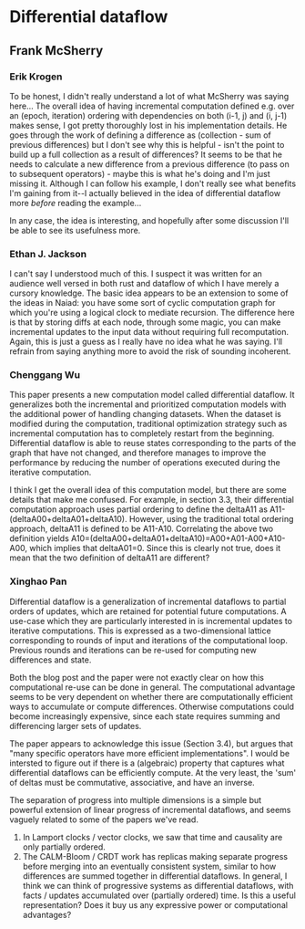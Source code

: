 # Differential dataflow
## Frank McSherry

### Erik Krogen

To be honest, I didn't really understand a lot of what McSherry was saying here... The overall idea of having incremental computation defined e.g. over an (epoch, iteration) ordering with dependencies on both (i-1, j) and (i, j-1) makes sense, I got pretty thoroughly lost in his implementation details. He goes through the work of defining a difference as (collection - sum of previous differences) but I don't see why this is helpful - isn't the point to build up a full collection as a result of differences? It seems to be that he needs to calculate a new difference from a previous difference (to pass on to subsequent operators) - maybe this is what he's doing and I'm just missing it. Although I can follow his example, I don't really see what benefits I'm gaining from it--I actually believed in the idea of differential dataflow more *before* reading the example...

In any case, the idea is interesting, and hopefully after some discussion I'll be able to see its usefulness more. 

### Ethan J. Jackson
I can't say I understood much of this.  I suspect it was written for an
audience well versed in both rust and dataflow of which I have merely a cursory
knowledge.  The basic idea appears to be an extension to some of the ideas in
Naiad:  you have some sort of cyclic computation graph for which you're using a
logical clock to mediate recursion.  The difference here is that by storing
diffs at each node, through some magic, you can make incremental updates to the
input data without requiring full recomputation.  Again, this is just a guess
as I really have no idea what he was saying.  I'll refrain from saying anything
more to avoid the risk of sounding incoherent.

### Chenggang Wu
This paper presents a new computation model called differential dataflow. It generalizes both the incremental and prioritized computation models with the additional power of handling changing datasets. When the dataset is modified during the computation, traditional optimization strategy such as incremental computation has to completely restart from the beginning. Differential dataflow is able to reuse states corresponding to the parts of the graph that have not changed, and therefore manages to improve the performance by reducing the number of operations executed during the iterative computation.

I think I get the overall idea of this computation model, but there are some details that make me confused. For example, in section 3.3, their differential computation approach uses partial ordering to define the deltaA11 as A11-(deltaA00+deltaA01+deltaA10). However, using the traditional total ordering approach, deltaA11 is defined to be A11-A10. Correlating the above two definition yields A10=(deltaA00+deltaA01+deltaA10)=A00+A01-A00+A10-A00, which implies that deltaA01=0. Since this is clearly not true, does it mean that the two definition of deltaA11 are different?

### Xinghao Pan

Differential dataflow is a generalization of incremental dataflows to partial orders of updates, which are retained for potential future computations.
A use-case which they are particularly interested in is incremental updates to iterative computations.
This is expressed as a two-dimensional lattice corresponding to rounds of input and iterations of the computational loop.
Previous rounds and iterations can be re-used for computing new differences and state.

Both the blog post and the paper were not exactly clear on how this computational re-use can be done in general.
The computational advantage seems to be very dependent on whether there are computationally efficient ways to accumulate or compute differences.
Otherwise computations could become increasingly expensive, since each state requires summing and differencing larger sets of updates.

The paper appears to acknowledge this issue (Section 3.4), but argues that "many specific operators have more efficient implementations".
I would be intersted to figure out if there is a (algebraic) property that captures what differential dataflows can be efficiently compute.
At the very least, the 'sum' of deltas must be commutative, associative, and have an inverse.

The separation of progress into multiple dimensions is a simple but powerful extension of linear progress of incremental dataflows, and seems vaguely related to some of the papers we've read.
1. In Lamport clocks / vector clocks, we saw that time and causality are only partially ordered.
2. The CALM-Bloom / CRDT work has replicas making separate progress before merging into an eventually consistent system, similar to how differences are summed together in differential dataflows.
In general, I think we can think of progressive systems as differential dataflows, with facts / updates accumulated over (partially ordered) time.
Is this a useful representation? Does it buy us any expressive power or computational advantages?
